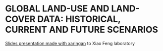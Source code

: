 # GLOBAL LAND-USE AND LAND-COVER DATA: HISTORICAL, CURRENT AND FUTURE SCENARIOS 
[Slides presentation made with xaringan](https://tai-rocha.github.io/LULC_paper_presentation.github.io/) to Xiao Feng laboratory 
 

